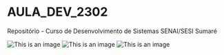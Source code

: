 # AULA_DEV_2302

Repositório - Curso de Desenvolvimento de Sistemas SENAI/SESI Sumaré

![This is an image](https://img.ifunny.co/images/6c9c89cef8e922595c747903f69bb2017a7cb1e6ea98136de2ada2910b6b707d_1.jpg)
![This is an image](https://img.ifunny.co/images/cd22343a115b57d6c4266f965e3c7bfab70e5d4bb9574a34e204675524f627e8_1.jpg)
![This is an image](http://images7.memedroid.com/images/UPLOADED684/5d1a5fb0b9af0.jpeg)
